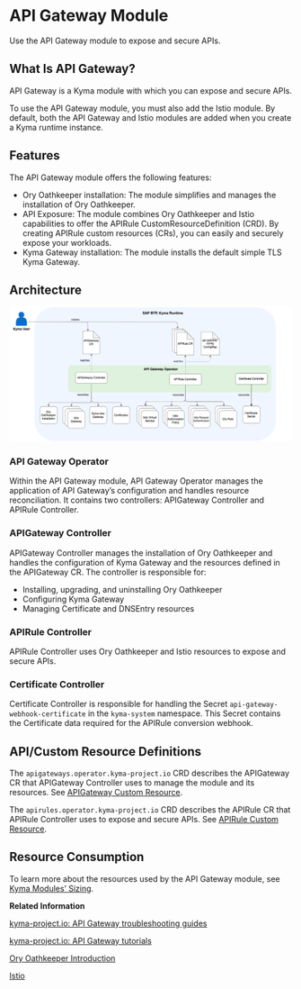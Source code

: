 <!-- loiof323ab16595a47779bc74344969c0133 -->

# API Gateway Module

Use the API Gateway module to expose and secure APIs.



<a name="loiof323ab16595a47779bc74344969c0133__section_h2t_yq2_qbc"/>

## What Is API Gateway?

API Gateway is a Kyma module with which you can expose and secure APIs.

To use the API Gateway module, you must also add the Istio module. By default, both the API Gateway and Istio modules are added when you create a Kyma runtime instance.



<a name="loiof323ab16595a47779bc74344969c0133__section_prg_1r2_qbc"/>

## Features

The API Gateway module offers the following features:

-   Ory Oathkeeper installation: The module simplifies and manages the installation of Ory Oathkeeper.
-   API Exposure: The module combines Ory Oathkeeper and Istio capabilities to offer the APIRule CustomResourceDefinition \(CRD\). By creating APIRule custom resources \(CRs\), you can easily and securely expose your workloads.
-   Kyma Gateway installation: The module installs the default simple TLS Kyma Gateway.



<a name="loiof323ab16595a47779bc74344969c0133__section_ixg_1r2_qbc"/>

## Architecture

![](images/Istio_Module_s_Architecture_f88a5ae.png)



### API Gateway Operator

Within the API Gateway module, API Gateway Operator manages the application of API Gateway’s configuration and handles resource reconciliation. It contains two controllers: APIGateway Controller and APIRule Controller.



### APIGateway Controller

APIGateway Controller manages the installation of Ory Oathkeeper and handles the configuration of Kyma Gateway and the resources defined in the APIGateway CR. The controller is responsible for:

-   Installing, upgrading, and uninstalling Ory Oathkeeper
-   Configuring Kyma Gateway
-   Managing Certificate and DNSEntry resources



### APIRule Controller

APIRule Controller uses Ory Oathkeeper and Istio resources to expose and secure APIs.



### Certificate Controller

Certificate Controller is responsible for handling the Secret `api-gateway-webhook-certificate` in the `kyma-system` namespace. This Secret contains the Certificate data required for the APIRule conversion webhook.



<a name="loiof323ab16595a47779bc74344969c0133__section_j3q_qr2_qbc"/>

## API/Custom Resource Definitions

The `apigateways.operator.kyma-project.io` CRD describes the APIGateway CR that APIGateway Controller uses to manage the module and its resources. See [APIGateway Custom Resource](https://kyma-project.io/#/api-gateway/user/custom-resources/apigateway/04-00-apigateway-custom-resource).

The `apirules.operator.kyma-project.io` CRD describes the APIRule CR that APIRule Controller uses to expose and secure APIs. See [APIRule Custom Resource](https://kyma-project.io/#/api-gateway/user/custom-resources/apirule/README).



<a name="loiof323ab16595a47779bc74344969c0133__section_u2c_qr2_qbc"/>

## Resource Consumption

To learn more about the resources used by the API Gateway module, see [Kyma Modules’ Sizing](https://help.sap.com/docs/btp/sap-business-technology-platform-internal/kyma-modules-sizing?locale=en-US&state=DRAFT&version=Internal&comment_id=22217515&show_comments=true#api-gateway).

**Related Information**  


[kyma-project.io: API Gateway troubleshooting guides](https://kyma-project.io/#/api-gateway/user/troubleshooting-guides/README)

[kyma-project.io: API Gateway tutorials](https://kyma-project.io/#/api-gateway/user/tutorials/README)

[Ory Oathkeeper Introduction](https://www.ory.sh/docs/oathkeeper)

[Istio](https://istio.io/)

